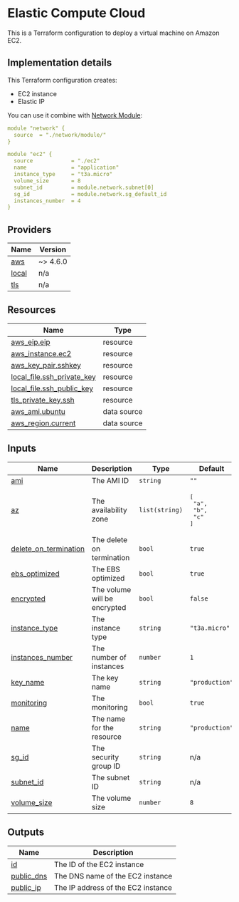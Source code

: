 # Elastic Compute Cloud
This is a Terraform configuration to deploy a virtual machine on Amazon EC2.

## Implementation details

This Terraform configuration creates:

-  EC2 instance
-  Elastic IP

You can use it combine with [Network Module](https://github.com/giovannirossini/terraform/tree/main/aws/network):
```yaml
module "network" {
  source  = "./network/module/"
}

module "ec2" {
  source            = "./ec2"
  name              = "application"
  instance_type     = "t3a.micro"
  volume_size       = 8
  subnet_id         = module.network.subnet[0]
  sg_id             = module.network.sg_default_id
  instances_number  = 4
}
```

<!-- BEGIN_TF_DOCS -->
## Providers

| Name | Version |
|------|---------|
| <a name="provider_aws"></a> [aws](#provider\_aws) | ~> 4.6.0 |
| <a name="provider_local"></a> [local](#provider\_local) | n/a |
| <a name="provider_tls"></a> [tls](#provider\_tls) | n/a |

## Resources

| Name | Type |
|------|------|
| [aws_eip.eip](https://registry.terraform.io/providers/hashicorp/aws/latest/docs/resources/eip) | resource |
| [aws_instance.ec2](https://registry.terraform.io/providers/hashicorp/aws/latest/docs/resources/instance) | resource |
| [aws_key_pair.sshkey](https://registry.terraform.io/providers/hashicorp/aws/latest/docs/resources/key_pair) | resource |
| [local_file.ssh_private_key](https://registry.terraform.io/providers/hashicorp/local/latest/docs/resources/file) | resource |
| [local_file.ssh_public_key](https://registry.terraform.io/providers/hashicorp/local/latest/docs/resources/file) | resource |
| [tls_private_key.ssh](https://registry.terraform.io/providers/hashicorp/tls/latest/docs/resources/private_key) | resource |
| [aws_ami.ubuntu](https://registry.terraform.io/providers/hashicorp/aws/latest/docs/data-sources/ami) | data source |
| [aws_region.current](https://registry.terraform.io/providers/hashicorp/aws/latest/docs/data-sources/region) | data source |

## Inputs

| Name | Description | Type | Default | Required |
|------|-------------|------|---------|:--------:|
| <a name="input_ami"></a> [ami](#input\_ami) | The AMI ID | `string` | `""` | no |
| <a name="input_az"></a> [az](#input\_az) | The availability zone | `list(string)` | <pre>[<br>  "a",<br>  "b",<br>  "c"<br>]</pre> | no |
| <a name="input_delete_on_termination"></a> [delete\_on\_termination](#input\_delete\_on\_termination) | The delete on termination | `bool` | `true` | no |
| <a name="input_ebs_optimized"></a> [ebs\_optimized](#input\_ebs\_optimized) | The EBS optimized | `bool` | `true` | no |
| <a name="input_encrypted"></a> [encrypted](#input\_encrypted) | The volume will be encrypted | `bool` | `false` | no |
| <a name="input_instance_type"></a> [instance\_type](#input\_instance\_type) | The instance type | `string` | `"t3a.micro"` | no |
| <a name="input_instances_number"></a> [instances\_number](#input\_instances\_number) | The number of instances | `number` | `1` | no |
| <a name="input_key_name"></a> [key\_name](#input\_key\_name) | The key name | `string` | `"production"` | no |
| <a name="input_monitoring"></a> [monitoring](#input\_monitoring) | The monitoring | `bool` | `true` | no |
| <a name="input_name"></a> [name](#input\_name) | The name for the resource | `string` | `"production"` | no |
| <a name="input_sg_id"></a> [sg\_id](#input\_sg\_id) | The security group ID | `string` | n/a | yes |
| <a name="input_subnet_id"></a> [subnet\_id](#input\_subnet\_id) | The subnet ID | `string` | n/a | yes |
| <a name="input_volume_size"></a> [volume\_size](#input\_volume\_size) | The volume size | `number` | `8` | no |

## Outputs

| Name | Description |
|------|-------------|
| <a name="output_id"></a> [id](#output\_id) | The ID of the EC2 instance |
| <a name="output_public_dns"></a> [public\_dns](#output\_public\_dns) | The DNS name of the EC2 instance |
| <a name="output_public_ip"></a> [public\_ip](#output\_public\_ip) | The IP address of the EC2 instance |
<!-- END_TF_DOCS -->